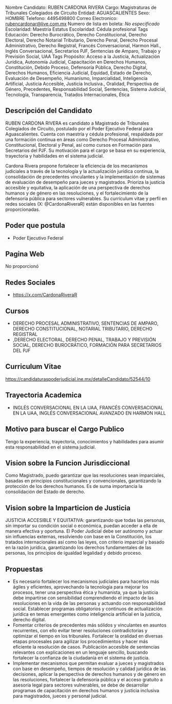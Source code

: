 Nombre Candidato: RUBEN CARDONA RIVERA
Cargo: Magistraturas de Tribunales Colegiados de Circuito
Entidad: AGUASCALIENTES
Sexo: HOMBRE
Telefono: 4495498800
Correo Electronico: rubencardonar@live.com.mx
Numero de lista en boleta: *No especificado*
Escolaridad: Maestría
Estatus Escolaridad: Cédula profesional
Tags Educación: Derecho Burocrático, Derecho Constitucional, Derecho Electoral, Derecho Notarial Tributario, Derecho Penal, Derecho Procesal Administrativo, Derecho Registral, Francés Conversacional, Harmon Hall., Inglés Conversacional, Secretarios PJF, Sentencias de Amparo, Trabajo y Previsión Social, UAA
Tags Propósito: Acceso a la Justicia, Actualización Jurídica, Autonomía Judicial, Capacitación en Derechos Humanos, Constitución, Debido Proceso, Defensoría Pública, Derecho Digital, Derechos Humanos, Eficiencia Judicial, Equidad, Estado de Derecho, Evaluación de Desempeño, Humanismo, Imparcialidad, Inteligencia Artificial, Justicia Accesible, Justicia Inclusiva., Oralidad, Perspectiva de Género, Precedentes, Responsabilidad Social, Sentencias, Sistema Judicial, Tecnología, Transparencia, Tratados Internacionales, Ética


## Descripción del Candidato 

RUBEN CARDONA RIVERA es candidato a Magistrado de Tribunales Colegiados de Circuito, postulado por el Poder Ejecutivo Federal para Aguascalientes. Cuenta con maestría y cédula profesional, respaldada por una formación continua en áreas como Derecho Procesal Administrativo, Constitucional, Electoral y Penal, así como cursos en Formación para Secretarios del PJF. Su motivación para el cargo se basa en su experiencia, trayectoria y habilidades en el sistema judicial.

Cardona Rivera propone fortalecer la eficiencia de los mecanismos judiciales a través de la tecnología y la actualización jurídica continua, la consolidación de precedentes vinculantes y la implementación de sistemas de evaluación de desempeño para jueces y magistrados. Prioriza la justicia accesible y equitativa, la aplicación de una perspectiva de derechos humanos y de género en las resoluciones, y el fortalecimiento de la defensoría pública para sectores vulnerables. Su currículum vitae y perfil en redes sociales (X: @CardonaRiveraR) están disponibles en las fuentes proporcionadas.


## Poder que postula

- Poder Ejecutivo Federal


## Pagina Web

No proporcionó


## Redes Sociales

- https://x.com/CardonaRiveraR


## Cursos

- DERECHO PROCESAL ADMINISTRATIVO, SENTENCIAS DE AMPARO, DERECHO CONSTITUCIONAL, NOTARIAL TRIBUTARIO, DERECHO REGISTRAL
- ,DERECHO ELECTORAL, DERECHO PENAL, TRABAJO Y PREVISIÓN SOCIAL, DERECHO BUROCRÁTICO, FORMACIÓN PARA SECRETARIOS DEL PJF


## Curriculum Vitae

https://candidaturaspoderjudicial.ine.mx/detalleCandidato/52544/10


## Trayectoria Academica

- INGLÉS CONVERSACIONAL EN LA UAA, FRANCÉS CONVERSACIONAL EN LA UAA, INGLÉS CONVERSACIONAL AVANZADO EN HARMON HALL


## Motivo para buscar el Cargo Publico

Tengo la experiencia, trayectoria, conocimientos y habilidades para asumir esta responsabilidad en el sistema judicial.


## Vision sobre la Funcion Jurisdiccional

Como Magistrado, puedo garantizar que las resoluciones sean imparciales, basadas en principios constitucionales y convencionales, garantizando la protección de los derechos humanos. Es de suma importancia la consolidación del Estado de derecho.


## Vision sobre la Imparticion de Justicia

JUSTICIA ACCESIBLE Y EQUITATIVA: garantizando que todas las personas, sin importar su condición social o económica, puedan acceder a ella de manera efectiva y oportuna. El Poder Judicial debe ser autónomo y actuar sin influencias externas, resolviendo con base en la Constitución, los tratados internacionales así como las leyes, con criterio imparcial y basado en la razón jurídica, garantizando los derechos fundamentales de las personas, los principios de igualdad legalidad y debido proceso.


## Propuestas

- Es necesario fortalecer los mecanismos judiciales para hacerlos más ágiles y eficientes, aprovechando la tecnología para mejorar los procesos, tener una perspectiva ética y humanista, ya que la justicia debe impartirse con sensibilidad comprendiendo el impacto de las resoluciones en la vida de las personas y actuando con responsabilidad social. Establecer programas obligatorios y continuos de actualización jurídica en temas emergentes como inteligencia artificial en la justicia, derecho digital.
- Fomentar criterios de precedentes más sólidos y vinculantes en asuntos recurrentes, con ello evitar tener resoluciones contradictorias y optimizar el tiempo en los tribunales. Fortalecer la oralidad en diversas etapas procesales para agilizar los procedimientos y hacer más eficiente la resolución de casos. Publicación accesible de sentencias relevantes con explicaciones en un lenguaje sencillo, buscando fortalecer la confianza de la ciudadanía en el sistema de justicia.
- Implementar mecanismos que permitan evaluar a jueces y magistrados con base en desempeño, tiempos de resolución y calidad jurídica de las decisiones, aplicar la perspectiva de derechos humanos y de género en las resoluciones, fortalecer la defensoría pública y el acceso gratuito a asesoría legal para sectores vulnerables, se debe de desarrollar programas de capacitación en derechos humanos y justicia inclusiva para magistrados, jueces y personal judicial.

